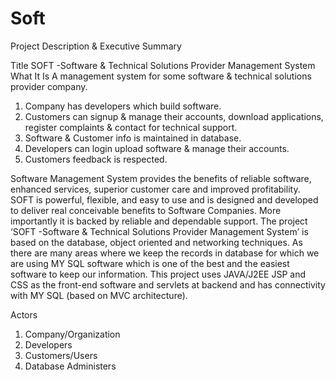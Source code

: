 # Soft
Project Description & Executive Summary

Title
	SOFT -Software & Technical Solutions Provider Management System
What It Is
	A management system for some software & technical solutions provider company.
1.	Company has developers which build software.
2.	Customers can signup & manage their accounts, download applications, register complaints & contact for technical support.
3.	Software & Customer info is maintained in database.
4.	Developers can login upload software & manage their accounts.
5.	Customers feedback is respected.

Software Management System provides the benefits of reliable software, enhanced services, superior customer care and improved profitability. SOFT is powerful, flexible, and easy to use and is designed and developed to deliver real conceivable benefits to Software Companies. More importantly it is backed by reliable and dependable support.
The project ‘SOFT -Software & Technical Solutions Provider Management System’ is based on the database, object oriented and networking techniques. As there are many areas where we keep the records in database for which we are using MY SQL software which is one of the best and the easiest software to keep our information. This project uses JAVA/J2EE JSP and CSS as the front-end software and servlets at backend and has connectivity with MY SQL (based on MVC architecture).

Actors
1.	Company/Organization
2.	Developers
3.	Customers/Users
4.	Database Administers
